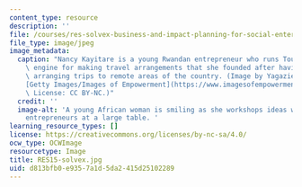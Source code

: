 ```yaml
---
content_type: resource
description: ''
file: /courses/res-solvex-business-and-impact-planning-for-social-enterprises-0-solvex-summer-2021/d813bfb0e9357a1d5da2415d25102289_RES15-solvex.jpg
file_type: image/jpeg
image_metadata:
  caption: "Nancy Kayitare is a young Rwandan entrepreneur who runs TouTrip, a search\
    \ engine for making travel arrangements that she founded after having difficulty\
    \ arranging trips to remote areas of the country. (Image by Yagazie Emezi. Source:\_\
    [Getty Images/Images of Empowerment](https://www.imagesofempowerment.org/d_pa-1799312_347/).\
    \ License: CC BY-NC.)"
  credit: ''
  image-alt: 'A young African woman is smiling as she workshops ideas with other local
    entrepreneurs at a large table. '
learning_resource_types: []
license: https://creativecommons.org/licenses/by-nc-sa/4.0/
ocw_type: OCWImage
resourcetype: Image
title: RES15-solvex.jpg
uid: d813bfb0-e935-7a1d-5da2-415d25102289
---
```

